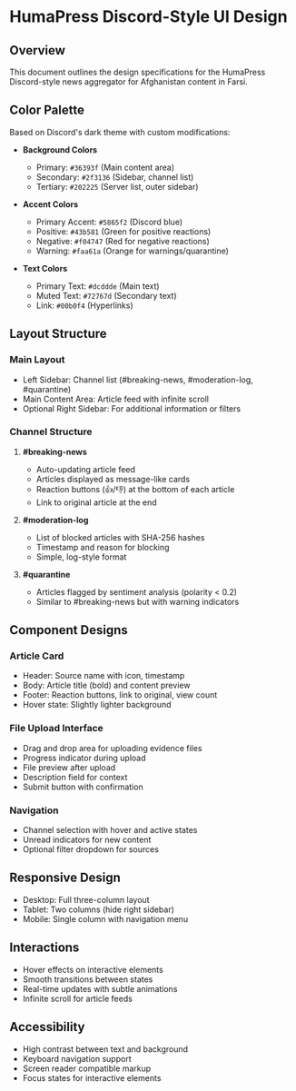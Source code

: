 # HumaPress Discord-Style UI Design

## Overview
This document outlines the design specifications for the HumaPress Discord-style news aggregator for Afghanistan content in Farsi.

## Color Palette
Based on Discord's dark theme with custom modifications:

- **Background Colors**
  - Primary: `#36393f` (Main content area)
  - Secondary: `#2f3136` (Sidebar, channel list)
  - Tertiary: `#202225` (Server list, outer sidebar)
  
- **Accent Colors**
  - Primary Accent: `#5865f2` (Discord blue)
  - Positive: `#43b581` (Green for positive reactions)
  - Negative: `#f04747` (Red for negative reactions)
  - Warning: `#faa61a` (Orange for warnings/quarantine)
  
- **Text Colors**
  - Primary Text: `#dcddde` (Main text)
  - Muted Text: `#72767d` (Secondary text)
  - Link: `#00b0f4` (Hyperlinks)

## Layout Structure

### Main Layout
- Left Sidebar: Channel list (#breaking-news, #moderation-log, #quarantine)
- Main Content Area: Article feed with infinite scroll
- Optional Right Sidebar: For additional information or filters

### Channel Structure
1. **#breaking-news**
   - Auto-updating article feed
   - Articles displayed as message-like cards
   - Reaction buttons (👍/👎) at the bottom of each article
   - Link to original article at the end
   
2. **#moderation-log**
   - List of blocked articles with SHA-256 hashes
   - Timestamp and reason for blocking
   - Simple, log-style format
   
3. **#quarantine**
   - Articles flagged by sentiment analysis (polarity < 0.2)
   - Similar to #breaking-news but with warning indicators

## Component Designs

### Article Card
- Header: Source name with icon, timestamp
- Body: Article title (bold) and content preview
- Footer: Reaction buttons, link to original, view count
- Hover state: Slightly lighter background

### File Upload Interface
- Drag and drop area for uploading evidence files
- Progress indicator during upload
- File preview after upload
- Description field for context
- Submit button with confirmation

### Navigation
- Channel selection with hover and active states
- Unread indicators for new content
- Optional filter dropdown for sources

## Responsive Design
- Desktop: Full three-column layout
- Tablet: Two columns (hide right sidebar)
- Mobile: Single column with navigation menu

## Interactions
- Hover effects on interactive elements
- Smooth transitions between states
- Real-time updates with subtle animations
- Infinite scroll for article feeds

## Accessibility
- High contrast between text and background
- Keyboard navigation support
- Screen reader compatible markup
- Focus states for interactive elements
